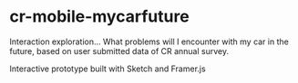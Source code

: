 # cr-mobile-mycarfuture
Interaction exploration... What problems will I encounter with my car in the future, based on user submitted data of CR annual survey.

Interactive prototype built with Sketch and Framer.js
